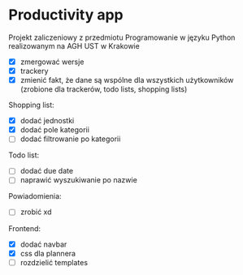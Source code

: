 # Productivity app

Projekt zaliczeniowy z przedmiotu Programowanie w języku Python realizowanym na AGH UST w Krakowie

- [x] zmergować wersje
- [x] trackery
- [x] zmienić fakt, że dane są wspólne dla wszystkich użytkowników (zrobione dla trackerów, todo lists, shopping lists)

Shopping list: 
- [x] dodać jednostki 
- [x] dodać pole kategorii
- [ ] dodać filtrowanie po kategorii

Todo list:
- [ ] dodać due date
- [ ] naprawić wyszukiwanie po nazwie

Powiadomienia:
- [ ] zrobić xd

Frontend:
- [x] dodać navbar
- [x] css dla plannera
- [ ] rozdzielić templates

